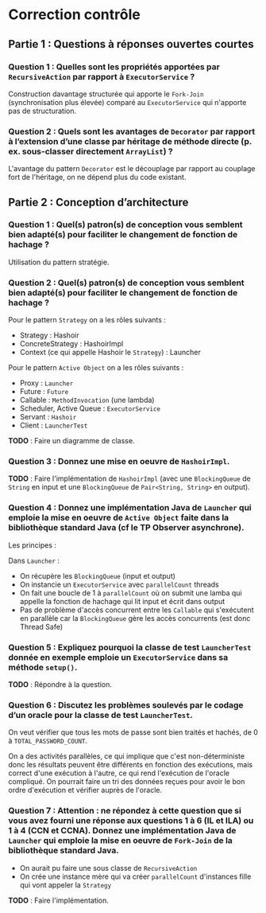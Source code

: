 # Correction contrôle

## Partie 1 : Questions à réponses ouvertes courtes

### Question 1 : Quelles sont les propriétés apportées par ``RecursiveAction`` par rapport à ``ExecutorService`` ?

Construction davantage structurée qui apporte le ``Fork-Join`` (synchronisation plus élevée) comparé au ``ExecutorService`` qui n'apporte pas de structuration.

### Question 2 : Quels sont les avantages de ``Decorator`` par rapport à l’extension d’une classe par héritage de méthode directe (p. ex. sous-classer directement ``ArrayList``) ?

L'avantage du pattern ``Decorator`` est le découplage par rapport au couplage fort de l'héritage, on ne dépend plus du code existant.

## Partie 2 : Conception d’architecture

### Question 1 : Quel(s) patron(s) de conception vous semblent bien adapté(s) pour faciliter le changement de fonction de hachage ?

Utilisation du pattern stratégie.

### Question 2 : Quel(s) patron(s) de conception vous semblent bien adapté(s) pour faciliter le changement de fonction de hachage ?

Pour le pattern ``Strategy`` on a les rôles suivants :

- Strategy : Hashoir
- ConcreteStrategy : HashoirImpl
- Context (ce qui appelle Hashoir le ``Strategy``) : Launcher

Pour le pattern ``Active Object`` on a les rôles suivants :

- Proxy : ``Launcher``
- Future : ``Future``
- Callable : ``MethodInvocation`` (une lambda)
- Scheduler, Active Queue : ``ExecutorService``
- Servant : ``Hashoir``
- Client : ``LauncherTest``

__TODO__ : Faire un diagramme de classe.

### Question 3 : Donnez une mise en oeuvre de ``HashoirImpl``.

__TODO__ : Faire l'implémentation de ``HashoirImpl`` (avec une ``BlockingQueue`` de ``String`` en input et une ``BlockingQueue`` de ``Pair<String, String>`` en output).

### Question 4 : Donnez une implémentation Java de ``Launcher`` qui emploie la mise en oeuvre de ``Active Object`` faite dans la bibliothèque standard Java (cf le TP Observer asynchrone).

Les principes :

Dans ``Launcher`` :

- On récupère les ``BlockingQueue`` (input et output)
- On instancie un ``ExecutorService`` avec ``parallelCount`` threads
- On fait une boucle de 1 à ``parallelCount`` où on submit une lamba qui appelle la fonction de hachage qui lit input et écrit dans output
- Pas de problème d'accès concurrent entre les ``Callable`` qui s'exécutent en parallèle car la ``BlockingQueue`` gère les accès concurrents (est donc Thread Safe)

### Question 5 : Expliquez pourquoi la classe de test ``LauncherTest`` donnée en exemple emploie un ``ExecutorService`` dans sa méthode ``setup()``.

__TODO__ : Répondre à la question.

### Question 6 : Discutez les problèmes soulevés par le codage d’un oracle pour la classe de test ``LauncherTest``.

On veut vérifier que tous les mots de passe sont bien traités et hachés, de 0 à ``TOTAL_PASSWORD_COUNT``.

On a des activités parallèles, ce qui implique que c'est non-déterministe donc les résultats peuvent être différents en fonction des exécutions, mais correct d'une exécution à l'autre, ce qui rend l'exécution de l'oracle compliqué. On pourrait faire un tri des données reçues pour avoir le bon ordre d'exécution et vérifier auprès de l'oracle.

### Question 7 :  Attention : ne répondez à cette question que si vous avez fourni une réponse aux questions 1 à 6 (IL et ILA) ou 1 à 4 (CCN et CCNA). Donnez une implémentation Java de ``Launcher`` qui emploie la mise en oeuvre de ``Fork-Join`` de la bibliothèque standard Java.

- On aurait pu faire une sous classe de ``RecursiveAction``
- On crée une instance mère qui va créer ``parallelCount`` d'instances fille qui vont appeler la ``Strategy``

__TODO__ : Faire l'implémentation.
